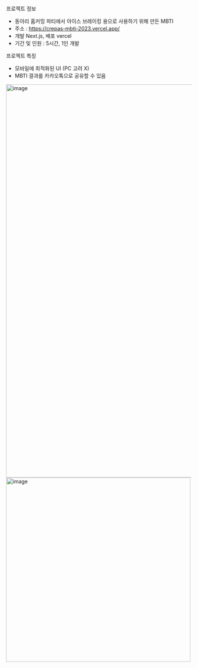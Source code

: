 프로젝트 정보
- 동아리 홈커밍 파티에서 아이스 브레이킹 용으로 사용하기 위해 만든 MBTI
- 주소 : https://crepas-mbti-2023.vercel.app/
- 개발 Next.js, 배포 vercel
- 기간 및 인원 : 5시간, 1인 개발

프로젝트 특징
- 모바일에 최적화된 UI (PC 고려 X)
- MBTI 결과를 카카오톡으로 공유할 수 있음

<img width="1067" alt="image" src="https://github.com/hyejin30/crepas-mbti/assets/98295004/20f824ad-e01e-4621-948d-b207274d590e">

<img width="500" alt="image" src="https://github.com/hyejin30/crepas-mbti/assets/98295004/e3c2034d-de55-4974-9779-85752f34c55f">
